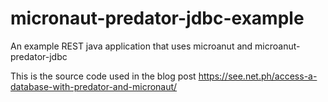 # micronaut-predator-jdbc-example
An example REST java application that uses microanut and microanut-predator-jdbc

This is the source code used in the blog post https://see.net.ph/access-a-database-with-predator-and-micronaut/
